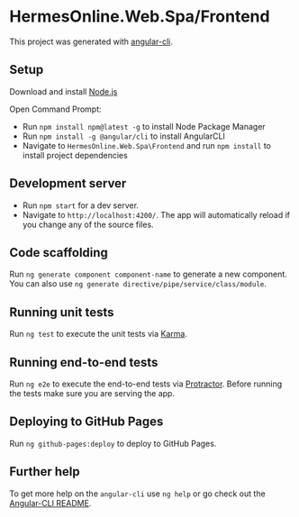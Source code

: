 # HermesOnline.Web.Spa/Frontend

This project was generated with [angular-cli](https://github.com/angular/angular-cli).

## Setup
 Download and install [Node.js](https://nodejs.org/en/)

Open Command Prompt:

- Run `npm install npm@latest -g` to install Node Package Manager
- Run `npm install -g @angular/cli` to install AngularCLI
- Navigate to `HermesOnline.Web.Spa\Frontend` and run `npm install` to install project dependencies

## Development server
- Run `npm start` for a dev server. 
- Navigate to `http://localhost:4200/`. The app will automatically reload if you change any of the source files.

## Code scaffolding

Run `ng generate component component-name` to generate a new component. You can also use `ng generate directive/pipe/service/class/module`.

## Running unit tests

Run `ng test` to execute the unit tests via [Karma](https://karma-runner.github.io).

## Running end-to-end tests

Run `ng e2e` to execute the end-to-end tests via [Protractor](http://www.protractortest.org/).
Before running the tests make sure you are serving the app.

## Deploying to GitHub Pages

Run `ng github-pages:deploy` to deploy to GitHub Pages.

## Further help

To get more help on the `angular-cli` use `ng help` or go check out the [Angular-CLI README](https://github.com/angular/angular-cli/blob/master/README.md).
